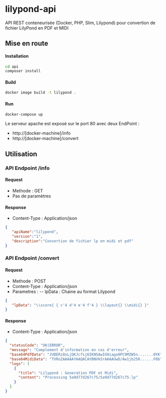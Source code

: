 # lilypond-api
API REST conteneurisée (Docker, PHP, Slim, Lilypond) pour convertion de fichier LilyPond en PDF et MIDI

## Mise en route

#### Installation
```bash
cd api
composer install
```
	
#### Build
```bash
docker image build -t lilypond .
```

#### Run
```bash
docker-compose up
```
Le serveur apache est exposé sur le port 80 avec deux EndPoint : 
- http://[docker-machine]/info 
- http://[docker-machine]/convert


## Utilisation

### API Endpoint /info

#### Request
- Methode : GET
- Pas de paramètres
	
#### Response
- Content-Type : Application/json
```json
{
   "apiName":"lilypond",
   "version":"1",
   "description":"Convertion de fichier lp en midi et pdf"
}
```  
	
### API Endpoint /convert
	
#### Request	
- Methode : POST
- Content-Type : Application/json
- Parametres :
-- lpData : Chaine au format Lilypond
```json
{
   "lpData": "\\score{ { c'4 d'4 e'4 f'4 } \\layout{} \\midi{} }"
}
```
	
#### Response
- Content-Type : Application/json
```json  
{
  "statusCode": "OK|ERROR",
  "message": "Complement d'information en cas d'erreur",
  "base64PdfData": "JVBERi0xLjQKJcfsj6IKNSAwIG9iago8PC9MZW5n.......0YK",
  "base64MidiData": "TVRoZAAAAAYAAQACAYBNVHJrAAAAUwD/Aw1jb250......F0b",
  "logs": [
    {
      "title": "Lilypond : Generation PDF et Midi",
      "content": "Processing 5a9d77d267c75/5a9d77d267c75.lp"
    }
  ]
}
```
